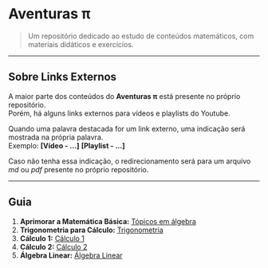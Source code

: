 # Aventuras π

> Um repositório dedicado ao estudo de conteúdos matemáticos, com materiais didáticos e exercícios.<br>

---
## Sobre Links Externos

A maior parte dos conteúdos do **Aventuras π** está presente no próprio repositório.<br>
Porém, há alguns links externos para vídeos e playlists do Youtube.<br>

Quando uma palavra destacada for um link externo, uma indicação será mostrada na própria palavra.<br>
Exemplo: **[Vídeo - ...]** **[Playlist - ...]**

Caso não tenha essa indicação, o redirecionamento será para um arquivo *md* ou *pdf* presente no próprio repositório.

---
## Guia

1. **Aprimorar a Matemática Básica:** [Tópicos em álgebra](/algebra)
2. **Trigonometria para Cálculo:** [Trigonometria](/trigonometria/trigonometriaParaCalculo.md)
3. **Cálculo 1:** [Cálculo 1](/calculo1)
4. **Cálculo 2:** [Cálculo 2](/calculo2)
5. **Álgebra Linear:** [Álgebra Linear](/linear)
